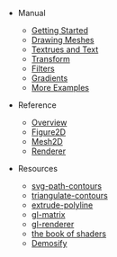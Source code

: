 * Manual
  * [Getting Started](/en/)
  * [Drawing Meshes](/en/mesh)
  * [Textrues and Text](/en/texture)
  * [Transform](/en/transform)
  * [Filters](/en/filter)
  * [Gradients](/en/gradient)
  <!-- * [User Program](/en/program) -->
  * [More Examples](/en/examples)

* Reference
  * [Overview](/en/api/)
  * [Figure2D](/en/api/figure2D)
  * [Mesh2D](/en/api/mesh2D)
  * [Renderer](/en/api/renderer)

* Resources
  * [svg-path-contours](https://github.com/mattdesl/svg-path-contours)
  * [triangulate-contours](https://github.com/mattdesl/triangulate-contours)
  * [extrude-polyline](https://github.com/mattdesl/extrude-polyline)
  * [gl-matrix](https://github.com/toji/gl-matrix)
  * [gl-renderer](https://github.com/akira-cn/gl-renderer)
  * [the book of shaders](https://thebookofshaders.com/)
  * [Demosify](http://www.demosify.com)